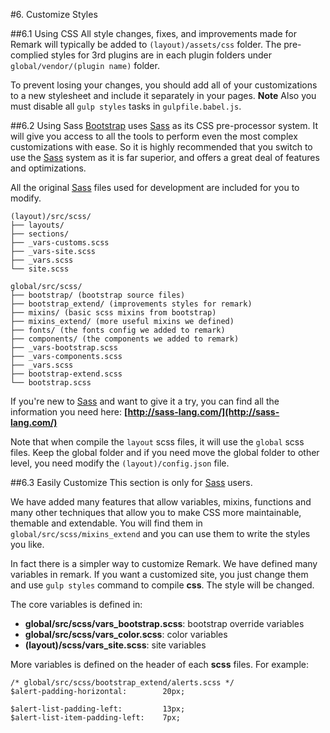 #6. Customize Styles

##6.1 Using CSS
All style changes, fixes, and improvements made for Remark will typically be added to ```(layout)/assets/css``` folder.
The pre-complied styles for 3rd plugins are in each plugin folders under ```global/vendor/(plugin name)``` folder.

To prevent losing your changes, you should add all of your customizations to a new stylesheet and include it separately in your pages. **Note** Also you must disable all ```gulp styles``` tasks in ```gulpfile.babel.js```.

##6.2 Using Sass
 [Bootstrap](http://getbootstrap.com/) uses [Sass](http://sass-lang.com/) as its CSS pre-processor system. It will give you access to all the tools to perform even the most complex customizations with ease. So it is highly recommended that you switch to use the [Sass](http://sass-lang.com/) system as it is far superior, and offers a great deal of features and optimizations.

All the original [Sass](http://sass-lang.com/) files used for development are included for you to modify.

    (layout)/src/scss/
    ├── layouts/
    ├── sections/
    ├── _vars-customs.scss
    ├── _vars-site.scss
    ├── _vars.scss
    └── site.scss

    global/src/scss/
    ├── bootstrap/ (bootstrap source files)
    ├── bootstrap_extend/ (improvements styles for remark)
    ├── mixins/ (basic scss mixins from bootstrap)
    ├── mixins_extend/ (more useful mixins we defined)
    ├── fonts/ (the fonts config we added to remark)
    ├── components/ (the components we added to remark)
    ├── _vars-bootstrap.scss
    ├── _vars-components.scss
    ├── _vars.scss
    ├── bootstrap-extend.scss
    └── bootstrap.scss

If you're new to [Sass](http://sass-lang.com/) and want to give it a try, you can find all the information you need here: **[http://sass-lang.com/](http://sass-lang.com/)**

Note that when compile the ```layout``` scss files, it will use the ```global``` scss files. Keep the global folder and if you need move the global folder to other level, you need modify the ```(layout)/config.json``` file.

##6.3 Easily Customize
This section is only for [Sass](http://sass-lang.com/) users.

We have added many features that allow variables, mixins, functions and many other techniques that allow you to make CSS more maintainable, themable and extendable. You will find them in ```global/src/scss/mixins_extend``` and you can use them to write the styles you like.

In fact there is a simpler way to customize Remark. We have defined many variables in remark.
If you want a customized site, you just change them and use ```gulp styles``` command to compile **css**. The style will be changed.

The core variables is defined in:

* **global/src/scss/vars_bootstrap.scss**: bootstrap override variables
* **global/src/scss/vars_color.scss**: color variables
* **(layout)/scss/vars_site.scss**: site variables

More variables is defined on the header of each **scss** files. For example:

    /* global/src/scss/bootstrap_extend/alerts.scss */
    $alert-padding-horizontal:        20px;

    $alert-list-padding-left:         13px;
    $alert-list-item-padding-left:    7px;
